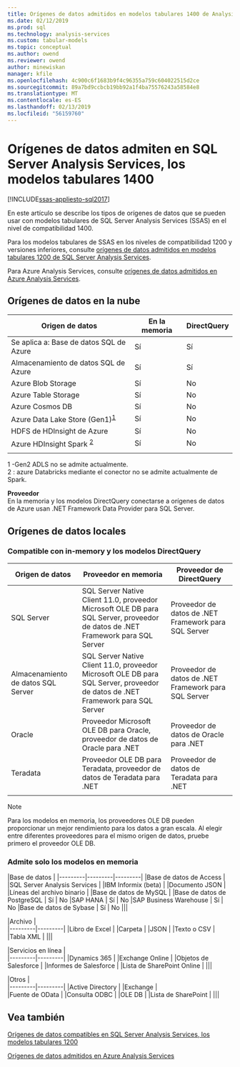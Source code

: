 ```yaml
---
title: Orígenes de datos admitidos en modelos tabulares 1400 de Analysis Services de SQL Server | Microsoft Docs
ms.date: 02/12/2019
ms.prod: sql
ms.technology: analysis-services
ms.custom: tabular-models
ms.topic: conceptual
ms.author: owend
ms.reviewer: owend
author: minewiskan
manager: kfile
ms.openlocfilehash: 4c900c6f1683b9f4c96355a759c604022515d2ce
ms.sourcegitcommit: 89a7bd9ccbcb19bb92a1f4ba75576243a58584e8
ms.translationtype: MT
ms.contentlocale: es-ES
ms.lasthandoff: 02/13/2019
ms.locfileid: "56159760"
---
```

# <a name="data-sources-supported-in-sql-server-analysis-services-tabular-1400-models"></a>Orígenes de datos admiten en SQL Server Analysis Services, los modelos tabulares 1400

[!INCLUDE[ssas-appliesto-sql2017](../../includes/ssas-appliesto-sql2017.md)]

En este artículo se describe los tipos de orígenes de datos que se pueden usar con modelos tabulares de SQL Server Analysis Services (SSAS) en el nivel de compatibilidad 1400. 

Para los modelos tabulares de SSAS en los niveles de compatibilidad 1200 y versiones inferiores, consulte [orígenes de datos admitidos en modelos tabulares 1200 de SQL Server Analysis Services](data-sources-supported-ssas-tabular.md).

Para Azure Analysis Services, consulte [orígenes de datos admitidos en Azure Analysis Services](https://docs.microsoft.com/azure/analysis-services/analysis-services-datasource).


## <a name="cloud-data-sources"></a>Orígenes de datos en la nube

|Origen de datos  |En la memoria  |DirectQuery  |
|---------|---------|---------|
|Se aplica a: Base de datos SQL de Azure     |   Sí      |    Sí      |
|Almacenamiento de datos SQL de Azure     |   Sí      |   Sí       |
|Azure Blob Storage     |   Sí       |    No      |
|Azure Table Storage    |   Sí       |    No      |
|Azure Cosmos DB     |  Sí        |  No        |
|Azure Data Lake Store (Gen1)<sup>[1](#gen2)</sup>      |   Sí       |    No      |
|HDFS de HDInsight de Azure    |     Sí     |   No       |
|Azure HDInsight Spark <sup> [2](#databricks)</sup>     |   Sí       |   No       |
||||

<a name="gen2">1</a> -Gen2 ADLS no se admite actualmente.   
<a name="databricks">2</a> : azure Databricks mediante el conector no se admite actualmente de Spark.   



**Proveedor**   
En la memoria y los modelos DirectQuery conectarse a orígenes de datos de Azure usan .NET Framework Data Provider para SQL Server.

## <a name="on-premises-data-sources"></a>Orígenes de datos locales

### <a name="supported-by-in-memory-and-directquery-models"></a>Compatible con in-memory y los modelos DirectQuery

|Origen de datos | Proveedor en memoria | Proveedor de DirectQuery |
|  --- | --- | --- |
| SQL Server |SQL Server Native Client 11.0, proveedor Microsoft OLE DB para SQL Server, proveedor de datos de .NET Framework para SQL Server | Proveedor de datos de .NET Framework para SQL Server |
| Almacenamiento de datos SQL Server |SQL Server Native Client 11.0, proveedor Microsoft OLE DB para SQL Server, proveedor de datos de .NET Framework para SQL Server | Proveedor de datos de .NET Framework para SQL Server |
| Oracle |Proveedor Microsoft OLE DB para Oracle, proveedor de datos de Oracle para .NET |Proveedor de datos de Oracle para .NET | |
| Teradata |Proveedor OLE DB para Teradata, proveedor de datos de Teradata para .NET |Proveedor de datos de Teradata para .NET | |
| | | |

> [!NOTE]
> Para los modelos en memoria, los proveedores OLE DB pueden proporcionar un mejor rendimiento para los datos a gran escala. Al elegir entre diferentes proveedores para el mismo origen de datos, pruebe primero el proveedor OLE DB.  

### <a name="supported-by-in-memory-models-only"></a>Admite solo los modelos en memoria

|Base de datos  |
|---------|---------|---------|
|Base de datos de Access     | 
|SQL Server Analysis Services     | 
|IBM Informix (beta) | 
|Documento JSON     | 
|Líneas del archivo binario     | 
|Base de datos de MySQL     | 
|Base de datos de PostgreSQL    | Sí | No
|SAP HANA   | Sí | No
|SAP Business Warehouse    | Sí | No
|Base de datos de Sybase     | Sí | No
|||

|Archivo  |  
|---------|---------|
|Libro de Excel     |
|Carpeta     | 
|JSON | 
|Texto o CSV    | 
|Tabla XML    | 
|||

|Servicios en línea  |  
|---------|---------|
|Dynamics 365      |
|Exchange Online     |
|Objetos de Salesforce    | 
|Informes de Salesforce     |
|Lista de SharePoint Online     |
|||

|Otros  |  
|---------|---------|
|Active Directory      | 
|Exchange     |  
|Fuente de OData     | 
|Consulta ODBC     | 
|OLE DB  | 
|Lista de SharePoint | 
|||

## <a name="see-also"></a>Vea también

[Orígenes de datos compatibles en SQL Server Analysis Services, los modelos tabulares 1200](data-sources-supported-ssas-tabular.md)

[Orígenes de datos admitidos en Azure Analysis Services](https://docs.microsoft.com/azure/analysis-services/analysis-services-datasource)   

